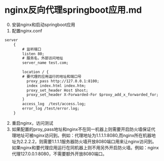 # nginx反向代理springboot应用.md
0. 安装nginx和启动springboot应用  
1. 配置nginx.conf  

```xml
server
    {
        # 监听端口
        listen 80;
        # 服务名，外部访问地址
        server_name test.com;
        
        location / {
        # 要代理的应用运行的地址和端口号
          proxy_pass http://127.0.0.1:8100;
          index index.html index.htm;
          proxy_set_header Host $host;
          proxy_set_header X-Forwarded-For $proxy_add_x_forwarded_for;
        }
        access_log  /test/access.log;
        error_log /test/error.log;
    }
```

2. 重启nginx，访问测试  
3. 如果配置的proy_pass地址和nginx不在同一机器上则需要开启防火墙保证代理地址可被nginx访问到。例如：代理地址为1.1.1.1:8080,而nginx所在机器地址为2.2.2.2，则需要1.1.1.1服务器防火墙开放8080端口用来让nginx访问到。<br>
如果nginx和要代理应用运行在同机器上则不用另外开启防火墙。例如：nginx代理127.0.0.1:8080，不需要额外开放8080端口。